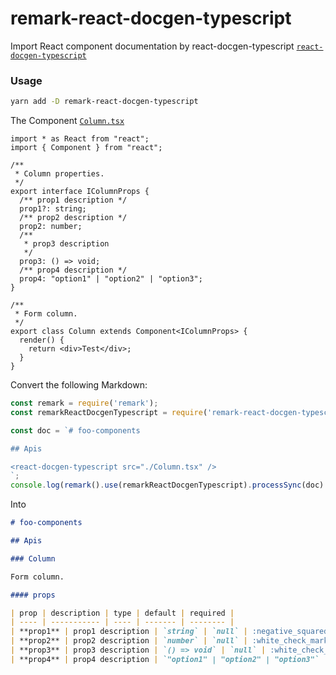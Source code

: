 # remark-react-docgen-typescript

Import React component documentation by react-docgen-typescript [`react-docgen-typescript`](https://github.com/styleguidist/react-docgen-typescript)

### Usage

``` sh
yarn add -D remark-react-docgen-typescript
```

The Component [`Column.tsx`](./__tests__/components/Column/Column.tsx)

``` tsx
import * as React from "react";
import { Component } from "react";

/**
 * Column properties.
 */
export interface IColumnProps {
  /** prop1 description */
  prop1?: string;
  /** prop2 description */
  prop2: number;
  /**
   * prop3 description
   */
  prop3: () => void;
  /** prop4 description */
  prop4: "option1" | "option2" | "option3";
}

/**
 * Form column.
 */
export class Column extends Component<IColumnProps> {
  render() {
    return <div>Test</div>;
  }
}
```

Convert the following Markdown:

``` ts
const remark = require('remark');
const remarkReactDocgenTypescript = require('remark-react-docgen-typescript');

const doc = `# foo-components

## Apis

<react-docgen-typescript src="./Column.tsx" />
`;
console.log(remark().use(remarkReactDocgenTypescript).processSync(doc).contents);
```

Into

``` markdown
# foo-components

## Apis

### Column

Form column.

#### props

| prop | description | type | default | required |
| ---- | ----------- | ---- | ------- | -------- |
| **prop1** | prop1 description | `string` | `null` | :negative_squared_cross_mark: |
| **prop2** | prop2 description | `number` | `null` | :white_check_mark: |
| **prop3** | prop3 description | `() => void` | `null` | :white_check_mark: |
| **prop4** | prop4 description | `"option1" | "option2" | "option3"` | `null` | :white_check_mark: |
```
